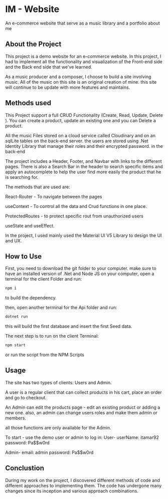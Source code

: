 # IM - Website

An e-commerce website that serve as a music library and a portfolio about me

## About the Project

This project is a demo website for an e-commerce website. In this project, I had to implement all the functionality and visualization of the Front-end side and the Back end side that we've learned.

As a music producer and a composer, I choose to build a site involving music.
All of the music on this site is an original creation of mine.
this site will continue to be update with more features and maintains.

## Methods used

This Project support a full CRUD Functionality (Create, Read, Update, Delete ).
You can create a product, update an existing one and you can Delete a product.

All the music Files stored on a cloud service called Cloudinary and on an sqlLite tables on the back-end server.
the users are stored using .Net Identity Library that manage their roles and their encrypted password.
in the back-end

The project includes a Header, Footer, and Navbar with links to the different pages.
There is also a Search Bar in the header to search specific items and apply an autocomplete to help the user find more easily the product that he is searching for.

The methods that are used are:

React-Router - To navigate between the pages

useContext - To control all the data and Crud functions in one place.

ProtectedRoutes - to protect specific rout from unauthorized users

useState and useEffect.

In the project, I used mainly used the Material UI V5 Library to design the UI and UX.


## How to Use

First, you need to download the git folder to your computer.
make sure to have an installed version of .Net  and Node JS on your computer,
open a terminal for the client Folder and run:

```bash
npm i
```
to build the dependency.

then, open another terminal for the Api folder
and run:

```bash
dotnet run
```
this will build the first database and insert the first Seed data.


The next step is to run on the client Terminal:

```bash
npm start
```

or run the script from the NPM Scripts

## Usage

The site has two types of clients: Users and Admin.

A user is a regular client that can collect products in his cart, place an order and go to checkout.

An Admin can edit the products page - edit an existing product or adding a new one.
also, an admin can change users roles and make them admin or members.

all those functions are only available for the Admin.

To start - use the demo user or admin to log in:
User-
userName: itamar92
password: Pa$$w0rd

Admin-
email: admin
password: Pa$$w0rd

## Conclustion

During my work on the project, I discovered different methods of code and different approaches to implementing them.
The code has undergone many changes since its inception and various approach combinations.
